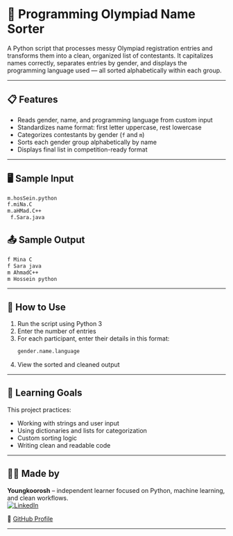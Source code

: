 # 🧠 Programming Olympiad Name Sorter

A Python script that processes messy Olympiad registration entries and transforms them into a clean, organized list of contestants. It capitalizes names correctly, separates entries by gender, and displays the programming language used — all sorted alphabetically within each group.

---

## 📋 Features

- Reads gender, name, and programming language from custom input
- Standardizes name format: first letter uppercase, rest lowercase
- Categorizes contestants by gender (`f` and `m`)
- Sorts each gender group alphabetically by name
- Displays final list in competition-ready format

---

## 🖥️ Sample Input

```bash
m.hosSein.python
f.miNa.C
m.aHMad.C++
 f.Sara.java
```
## 📤 Sample Output
```bash
f Mina C
f Sara java
m AhmadC++
m Hossein python
```

---

## 🚀 How to Use

1. Run the script using Python 3
2. Enter the number of entries
3. For each participant, enter their details in this format:
   ```bash
   gender.name.language
   ```
4. View the sorted and cleaned output

---

## 🧠 Learning Goals

This project practices:
- Working with strings and user input
- Using dictionaries and lists for categorization
- Custom sorting logic
- Writing clean and readable code

---

## 👨‍💻 Made by

**Youngkoorosh** – independent learner focused on Python, machine learning, and clean workflows.  
[![LinkedIn](https://img.shields.io/badge/LinkedIn-%230077B5.svg?logo=linkedin&logoColor=white)](http://www.linkedin.com/in/koorosh-noroozpur-964705375)

📁 [GitHub Profile](https://github.com/Youngkoorosh)

---
